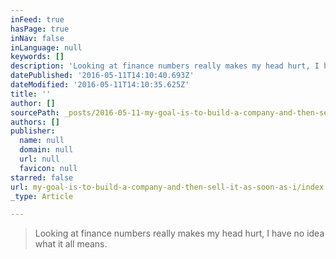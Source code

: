 ```yaml
---
inFeed: true
hasPage: true
inNav: false
inLanguage: null
keywords: []
description: 'Looking at finance numbers really makes my head hurt, I have no idea what it all means.'
datePublished: '2016-05-11T14:10:40.693Z'
dateModified: '2016-05-11T14:10:35.625Z'
title: ''
author: []
sourcePath: _posts/2016-05-11-my-goal-is-to-build-a-company-and-then-sell-it-as-soon-as-i.md
authors: []
publisher:
  name: null
  domain: null
  url: null
  favicon: null
starred: false
url: my-goal-is-to-build-a-company-and-then-sell-it-as-soon-as-i/index.html
_type: Article

---
```

> Looking at finance numbers really makes my head hurt, I have no idea what it all means.